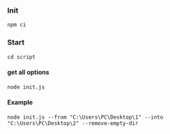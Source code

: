 ### Init

```shell
npm ci
```

### Start

```shell
cd script
```

#### get all options
```shell
node init.js
```

#### Example
```shell
node init.js --from "C:\Users\PC\Desktop\1" --into "C:\Users\PC\Desktop\2" --remove-empty-dir
```
